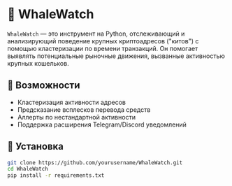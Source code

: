 # 🐋 WhaleWatch

`WhaleWatch` — это инструмент на Python, отслеживающий и анализирующий поведение крупных криптоадресов ("китов") с помощью кластеризации по времени транзакций. Он помогает выявлять потенциальные рыночные движения, вызванные активностью крупных кошельков.

## 🚀 Возможности

- Кластеризация активности адресов
- Предсказание всплесков перевода средств
- Аллерты по нестандартной активности
- Поддержка расширения Telegram/Discord уведомлений

## 🔧 Установка

```bash
git clone https://github.com/yourusername/WhaleWatch.git
cd WhaleWatch
pip install -r requirements.txt
